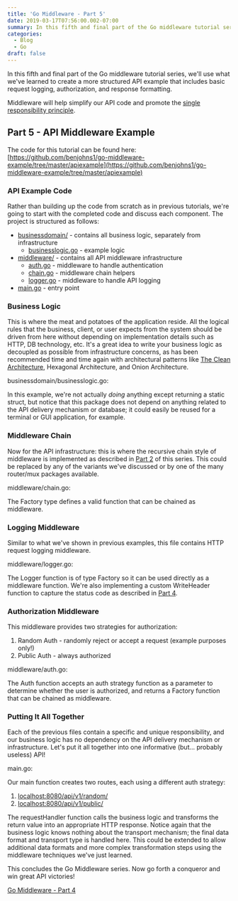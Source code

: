 ```yaml
---
title: 'Go Middleware - Part 5'
date: 2019-03-17T07:56:00.002-07:00
summary: In this fifth and final part of the Go middleware tutorial series, we'll use what we've learned to create a more structured API example...
categories:
  - Blog
  - Go
draft: false
---
```


In this fifth and final part of the Go middleware tutorial series, we'll use what we've learned to create a more structured API example that includes basic request logging, authorization, and response formatting.  
  
Middleware will help simplify our API code and promote the [single responsibility principle](https://en.wikipedia.org/wiki/Single_responsibility_principle).

Part 5 - API Middleware Example
-------------------------------

The code for this tutorial can be found here: [https://github.com/benjohns1/go-middleware-example/tree/master/apiexample](https://github.com/benjohns1/go-middleware-example/tree/master/apiexample)  

### API Example Code

Rather than building up the code from scratch as in previous tutorials, we're going to start with the completed code and discuss each component. The project is structured as follows:

*   [businessdomain/](https://github.com/benjohns1/go-middleware-example/tree/master/apiexample/businessdomain) - contains all business logic, separately from infrastructure
    *   [businesslogic.go](https://github.com/benjohns1/go-middleware-example/blob/master/apiexample/businessdomain/businesslogic.go) - example logic
*   [middleware/](https://github.com/benjohns1/go-middleware-example/tree/master/apiexample/middleware) - contains all API middleware infrastructure
    *   [auth.go](https://github.com/benjohns1/go-middleware-example/blob/master/apiexample/middleware/auth.go) - middleware to handle authentication
    *   [chain.go](https://github.com/benjohns1/go-middleware-example/blob/master/apiexample/middleware/chain.go) - middleware chain helpers
    *   [logger.go](https://github.com/benjohns1/go-middleware-example/blob/master/apiexample/middleware/logger.go) - middleware to handle API logging
*   [main.go](https://github.com/benjohns1/go-middleware-example/blob/master/apiexample/main.go) - entry point

### Business Logic

This is where the meat and potatoes of the application reside. All the logical rules that the business, client, or user expects from the system should be driven from here without depending on implementation details such as HTTP, DB technology, etc. It's a great idea to write your business logic as decoupled as possible from infrastructure concerns, as has been recommended time and time again with architectural patterns like [The Clean Architecture](https://blog.cleancoder.com/uncle-bob/2012/08/13/the-clean-architecture.html), Hexagonal Architecture, and Onion Architecture.

businessdomain/businesslogic.go:
<Gist src="https://gist.github.com/benjohns1/71e377bada15692099442b12b661a1a9.js"/>

In this example, we're not actually _doing_ anything except returning a static struct, but notice that this package does not depend on anything related to the API delivery mechanism or database; it could easily be reused for a terminal or GUI application, for example.

### Middleware Chain

Now for the API infrastructure: this is where the recursive chain style of middleware is implemented as described in [Part 2](/posts/20190209-go-middleware-part-2) of this series. This could be replaced by any of the variants we've discussed or by one of the many router/mux packages available.

middleware/chain.go:
<Gist src="https://gist.github.com/benjohns1/a7072db1ee68d2ad064db408eb062e40.js"/>

The Factory type defines a valid function that can be chained as middleware.

### Logging Middleware

Similar to what we've shown in previous examples, this file contains HTTP request logging middleware.

middleware/logger.go:
<Gist src="https://gist.github.com/benjohns1/16f2518c45c4e01cea780e8458b03fb9.js"/>

The Logger function is of type Factory so it can be used directly as a middleware function. We're also implementing a custom WriteHeader function to capture the status code as described in [Part 4](/posts/20190224-go-middleware-part-4).

### Authorization Middleware

This middleware provides two strategies for authorization:

1.  Random Auth - randomly reject or accept a request (example purposes only!)
2.  Public Auth - always authorized

middleware/auth.go:
<Gist src="https://gist.github.com/benjohns1/be823fcd5737890cd8e29a45c87136e6.js"/>

The Auth function accepts an auth strategy function as a parameter to determine whether the user is authorized, and returns a Factory function that can be chained as middleware.

### Putting It All Together

Each of the previous files contain a specific and unique responsibility, and our business logic has no dependency on the API delivery mechanism or infrastructure. Let's put it all together into one informative (but... probably useless) API!

main.go:
<Gist src="https://gist.github.com/benjohns1/035fa81fd9768c05e5ec925f837ee5ed.js"/>

Our main function creates two routes, each using a different auth strategy:

1.  [localhost:8080/api/v1/random/](localhost:8080/api/v1/random/)
2.  [localhost:8080/api/v1/public/](localhost:8080/api/v1/public/)

The requestHandler function calls the business logic and transforms the return value into an appropriate HTTP response. Notice again that the business logic knows nothing about the transport mechanism; the final data format and transport type is handled here. This could be extended to allow additional data formats and more complex transformation steps using the middleware techniques we've just learned.  
  
This concludes the Go Middleware series. Now go forth a conqueror and win great API victories!  
  

[Go Middleware - Part 4](/posts/20190224-go-middleware-part-4)
